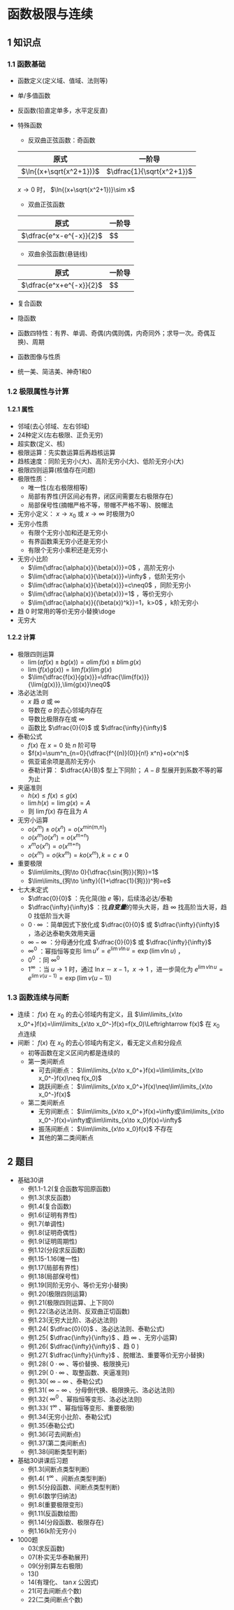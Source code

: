 # 函数极限与连续

## 1 知识点

### 1.1 函数基础

* 函数定义(定义域、值域、法则等)
* 单/多值函数
* 反函数(铅直定单多，水平定反直)
* 特殊函数
  * 反双曲正弦函数：奇函数

  | 原式 | 一阶导 |
  | --- | ---- |
  |  $\ln{(x+\sqrt{x^2+1})}$  |  $\dfrac{1}{\sqrt{x^2+1}}$  |

   $x\to0$ 时， $\ln{(x+\sqrt{x^2+1})}\sim x$

  * 双曲正弦函数

  | 原式 | 一阶导 |
  | --- | ---- |
  |  $\dfrac{e^x-e^{-x}}{2}$  | $$ |

  * 双曲余弦函数(悬链线)

  | 原式 | 一阶导 |
  | --- | ---- |
  |  $\dfrac{e^x+e^{-x}}{2}$  | $$ |

* 复合函数
* 隐函数
* 函数四特性：有界、单调、奇偶(内偶则偶，内奇同外；求导一次。奇偶互换)、周期
* 函数图像与性质
* 统一美、简洁美、神奇1和0

### 1.2 极限属性与计算

#### 1.2.1 属性

* 邻域(去心邻域、左右邻域)
* 24种定义(左右极限、正负无穷)
* 超实数(定义、核)
* 极限运算：先实数运算后再趋核运算
* 趋核速度：同阶无穷小(大)、高阶无穷小(大)、低阶无穷小(大)
* 极限四则运算(核值存在问题)
* 极限性质：
  * 唯一性(左右极限相等)
  * 局部有界性(开区间必有界，闭区间需要左右极限存在)
  * 局部保号性(摘帽严格不等，带帽不严格不等)、脱帽法
* 无穷小定义： $x\to x_0$ 或 $x\to\infty$ 时极限为0
* 无穷小性质
  * 有限个无穷小加和还是无穷小
  * 有界函数乘无穷小还是无穷小
  * 有限个无穷小乘积还是无穷小
* 无穷小比阶
  * $\lim{\dfrac{\alpha(x)}{\beta(x)}}=0$ ，高阶无穷小
  * $\lim{\dfrac{\alpha(x)}{\beta(x)}}=\infty$ ，低阶无穷小
  * $\lim{\dfrac{\alpha(x)}{\beta(x)}}=c\neq0$ ，同阶无穷小
  * $\lim{\dfrac{\alpha(x)}{\beta(x)}}=1$ ，等价无穷小
  * $\lim{\dfrac{\alpha(x)}{(\beta(x))^k}}=1，k>0$ ，k阶无穷小
* 趋 $0$ 时常用的等价无穷小替换\doge
* 无穷大

#### 1.2.2 计算

* 极限四则运算
  * $\lim{(a f(x)\pm b g(x))}=a\lim{f(x)}\pm b\lim{g(x)}$
  * $\lim{(f(x) g(x))}=\lim{f(x)} \lim{g(x)}$
  * $\lim{\dfrac{f(x)}{g(x)}}=\dfrac{\lim{f(x)}}{\lim{g(x)}},\lim{g(x)}\neq0$
* 洛必达法则
  * $x$ 趋 $a$ 或 $\infty$
  * 导数在 $a$ 的去心邻域内存在
  * 导数比极限存在或 $\infty$
  * 函数比 $\dfrac{0}{0}$ 或 $\dfrac{\infty}{\infty}$
* 泰勒公式
  * $f(x)$ 在 $x=0$ 处 $n$ 阶可导
  * $f(x)=\sum^n_{n=0}{\dfrac{f^{(n)}(0)}{n!} x^n}+o(x^n)$
  * 佩亚诺余项是高阶无穷小
  * 泰勒计算： $\dfrac{A}{B}$ 型上下同阶； $A-B$ 型展开到系数不等的幂为止
* 夹逼准则
  * $h(x)\leq f(x)\leq g(x)$
  * $\lim{h(x)}=\lim{g(x)}=A$
  * 则 $\lim{f(x)}$ 存在且为 $A$
* 无穷小运算
  * $o(x^m)\pm o(x^n)=o(x^\text{min(m,n)})$
  * $o(x^m) o(x^n)=o(x^\text{m+n})$
  * $x^m o(x^n)=o(x^\text{m+n})$
  * $o(x^m)=o(k x^m)=k o(x^m),k=c\neq0$
* 重要极限
  * $\lim\limits_{狗\to 0}{\dfrac{\sin{狗}}{狗}}=1$
  * $\lim\limits_{狗\to \infty}({1+\dfrac{1}{狗}})^狗=e$
* 七大未定式
  * $\dfrac{0}{0}$ ：先化简(抬 $e$ 等)，后续洛必达/泰勒
  * $\dfrac{\infty}{\infty}$ ：找***自变量***的带头大哥，趋 $\infty$ 找高阶当大哥，趋 $0$ 找低阶当大哥
  * $0\cdot{\infty}$ ：简单因式下放化成 $\dfrac{0}{0}$ 或 $\dfrac{\infty}{\infty}$ ，洛必达泰勒失效用夹逼
  * $\infty-\infty$ ：分母通分化成 $\dfrac{0}{0}$ 或 $\dfrac{\infty}{\infty}$
  * $\infty^0$ ：幂指恒等变形 $\lim{u^v}=e^{\lim v \ln{u}}=\exp{(\lim v \ln{u})}$ ，
  * $0^0$ ：同 $\infty^0$
  * $1^\infty$ ：当 $u\to1$ 时，通过 $\ln{x}\sim x-1，x\to1$ ，进一步简化为 $e^{\lim v \ln{u}}=e^{\lim v (u-1)}=\exp{(\lim v (u-1))}$

### 1.3 函数连续与间断

* 连续： $f(x)$ 在 $x_0$ 的去心邻域内有定义，且 $\lim\limits_{x\to x_0^+}f(x)=\lim\limits_{x\to x_0^-}f(x)=f(x_0)\Leftrightarrow f(x)$ 在 $x_0$ 点连续
* 间断： $f(x)$ 在 $x_0$ 的去心邻域内有定义，看无定义点和分段点
  * 初等函数在定义区间内都是连续的
  * 第一类间断点
    * 可去间断点： $\lim\limits_{x\to x_0^+}f(x)=\lim\limits_{x\to x_0^-}f(x)\neq f(x_0)$
    * 跳跃间断点： $\lim\limits_{x\to x_0^+}f(x)\neq\lim\limits_{x\to x_0^-}f(x)$
  * 第二类间断点
    * 无穷间断点： $\lim\limits_{x\to x_0^+}f(x)=\infty或\lim\limits_{x\to x_0^-}f(x)=\infty或\lim\limits_{x\to x_0}f(x)=\infty$
    * 振荡间断点： $\lim\limits_{x\to x_0}f(x)$ 不存在
    * 其他的第二类间断点

## 2 题目

* 基础30讲
  * 例1.1-1.2(复合函数写回原函数)
  * 例1.3(求反函数)
  * 例1.4(复合函数)
  * 例1.6(证明有界性)
  * 例1.7(单调性)
  * 例1.8(证明奇偶性)
  * 例1.9(证明周期性)
  * 例1.12(分段求反函数)
  * 例1.15-1.16(唯一性)
  * 例1.17(局部有界性)
  * 例1.18(局部保号性)
  * 例1.19(同阶无穷小、等价无穷小替换)
  * 例1.20(极限四则运算)
  * 例1.21(极限四则运算、上下同0)
  * 例1.22(洛必达法则、反双曲正切函数)
  * 例1.23(无穷大比阶、洛必达法则)
  * 例1.24( $\dfrac{0}{0}$ 、洛必达法则、泰勒公式)
  * 例1.25( $\dfrac{\infty}{\infty}$ 、趋 $\infty$ 、无穷小运算)
  * 例1.26( $\dfrac{\infty}{\infty}$ 、趋 $0$ )
  * 例1.27( $\dfrac{\infty}{\infty}$ 、脱帽法、重要等价无穷小替换)
  * 例1.28( $0\cdot{\infty}$ 、等价替换、极限换元)
  * 例1.29( $0\cdot{\infty}$ 、取整函数、夹逼准则)
  * 例1.30( $\infty-\infty$ 、泰勒公式)
  * 例1.31( $\infty-\infty$ 、分母倒代换、极限换元、洛必达法则)
  * 例1.32( $\infty^0$ 、幂指恒等变形、洛必达法则)
  * 例1.33( $1^\infty$ 、幂指恒等变形、重要极限)
  * 例1.34(无穷小比阶、泰勒公式)
  * 例1.35(泰勒公式)
  * 例1.36(可去间断点)
  * 例1.37(第二类间断点)
  * 例1.38(间断类型判断)
* 基础30讲课后习题
  * 例1.3(间断点类型判断)
  * 例1.4( $1^\infty$ 、间断点类型判断)
  * 例1.5(分段函数、间断点类型判断)
  * 例1.6(数学归纳法)
  * 例1.8(重要极限变形)
  * 例1.11(反函数绘图)
  * 例1.14(分段函数、极限存在)
  * 例1.16(k阶无穷小)
* 1000题
  * 03(求反函数)
  * 07(朴实无华泰勒展开)
  * 09(分别算左右极限)
  * 13()
  * 14(有理化、 $\tan{x}$ 公因式)
  * 21(可去间断点个数)
  * 22(二类间断点个数)
